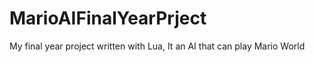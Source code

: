 # MarioAIFinalYearPrject
My final year project written with Lua, It an AI that can play Mario World 
